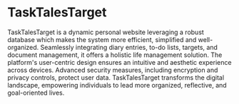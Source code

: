 # TaskTalesTarget
TaskTalesTarget is a dynamic personal website leveraging a robust database which makes the system more efficient, simplified and well-organized. Seamlessly integrating diary entries, to-do lists, targets, and document management, it offers a holistic life management solution. The platform's user-centric design ensures an intuitive and aesthetic experience across devices. Advanced security measures, including encryption and privacy controls, protect user data. TaskTalesTarget transforms the digital landscape, empowering individuals to lead more organized, reflective, and goal-oriented lives.
